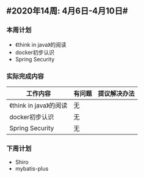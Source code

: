 ## #2020年14周: 4月6日-4月10日#

### 本周计划

* 《think in java》的阅读
* docker初步认识
* Spring Security

### 实际完成内容

| 工作内容 | 有问题 | 提议解决办法 |
| ------ | ------ | ------ |
| 《think in java》的阅读 | 无 |  |
| docker初步认识 | 无 |  |
| Spring Security | 无 |  |

### 下周计划

* Shiro
* mybatis-plus